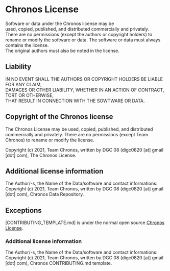 # Chronos License
Software or data under the Chronos license may be  
used, copied, published, and distributed commercially and privately.  
There are no permissions (except the authors or copyright holders)
to rename or modify the software or data. 
The software or data must always contains the license.  
The original authors must also be noted in the license.  

## Liability
IN NO EVENT SHALL THE AUTHORS OR COPYRIGHT HOLDERS BE LIABLE FOR ANY CLAIM,  
DAMAGES OR OTHER LIABILITY, WHETHER IN AN ACTION OF CONTRACT, TORT OR OTHERWISE,  
THAT RESULT IN CONNECTION WITH THE SOWTWARE OR DATA.  

## Copyright of the Chronos license
The Chronos License may be used, copied, published, and distributed commercially and privately. There are no permissions (except Team Chronos)
to rename or modify the license.  

Copyright (c) 2021, Team Chronos, written by DGC 08 (digc0820 [at] gmail [dot] com), The Chronos License.  

## Additional license information
The Author/-s, the Name of the Data/software and contact informations:  
Copyright (c) 2021, Team Chronos, written by DGC 08 (digc0820 [at] gmail [dot] com), Chronos Data Repository.  

## Exceptions
[CONTRIBUTING_TEMPLATE.md] is under the normal open source [Chronos License](https://github.com/Team-Chronos/chronos-data/blob/main/ChronosLicense.md).
### Additional license information
The Author/-s, the Name of the Data/software and contact informations:  
Copyright (c) 2021, Team Chronos, written by DGC 08 (digc0820 [at] gmail [dot] com), Chronos CONTRIBUTING.md template.
